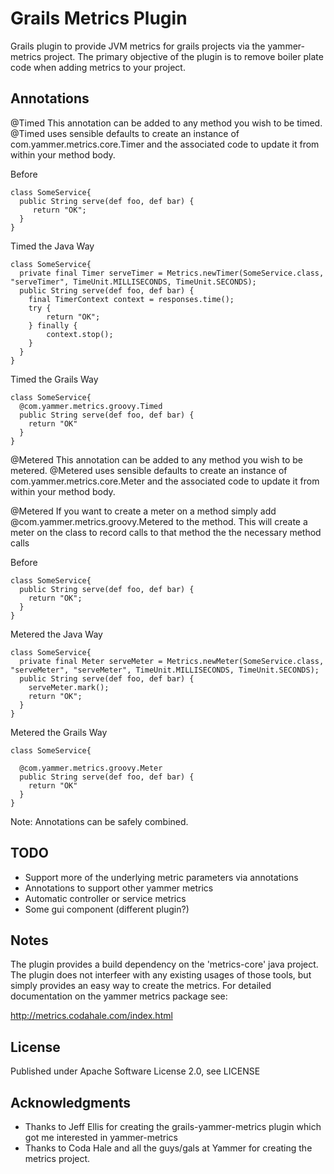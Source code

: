 Grails Metrics Plugin
=======
Grails plugin to provide JVM metrics for grails projects via the yammer-metrics project.
The primary objective of the plugin is to remove boiler plate code when adding metrics to your project.

Annotations
-------
@Timed
This annotation can be added to any method you wish to be timed.  @Timed uses sensible defaults to create an instance of
com.yammer.metrics.core.Timer and the associated code to update it from within your method body.

Before
```
class SomeService{
  public String serve(def foo, def bar) {
     return "OK";
  }
}
```

Timed the Java Way
```
class SomeService{
  private final Timer serveTimer = Metrics.newTimer(SomeService.class, "serveTimer", TimeUnit.MILLISECONDS, TimeUnit.SECONDS);
  public String serve(def foo, def bar) {
    final TimerContext context = responses.time();
    try {
        return "OK";
    } finally {
        context.stop();
    }
  }
}
```

Timed the Grails Way
```
class SomeService{
  @com.yammer.metrics.groovy.Timed
  public String serve(def foo, def bar) {
    return "OK"
  }
}
```

@Metered
This annotation can be added to any method you wish to be metered.  @Metered uses sensible defaults to create an instance of
com.yammer.metrics.core.Meter and the associated code to update it from within your method body.


@Metered
If you want to create a meter on a method simply add @com.yammer.metrics.groovy.Metered to the method.
This will create a meter on the class to record calls to that method the the necessary method calls


Before
```
class SomeService{
  public String serve(def foo, def bar) {
    return "OK";
  }
}
```

Metered the Java Way
```
class SomeService{
  private final Meter serveMeter = Metrics.newMeter(SomeService.class, "serveMeter", "serveMeter", TimeUnit.MILLISECONDS, TimeUnit.SECONDS);
  public String serve(def foo, def bar) {
    serveMeter.mark();
    return "OK";
  }
}
```

Metered the Grails Way
```
class SomeService{

  @com.yammer.metrics.groovy.Meter
  public String serve(def foo, def bar) {
    return "OK"
  }
}
```

Note: Annotations can be safely combined.

TODO
-------
 * Support more of the underlying metric parameters via annotations
 * Annotations to support other yammer metrics
 * Automatic controller or service metrics
 * Some gui component (different plugin?)

Notes
-------
The plugin provides a build dependency on the 'metrics-core' java project.  The plugin does not interfeer with any
existing usages of those tools, but simply provides an easy way to create the metrics.
For detailed documentation on the yammer metrics package see:

http://metrics.codahale.com/index.html

License
-------
Published under Apache Software License 2.0, see LICENSE



Acknowledgments
-------
* Thanks to Jeff Ellis for creating the grails-yammer-metrics plugin which got me interested in yammer-metrics
* Thanks to Coda Hale and all the guys/gals at Yammer for creating the metrics project.